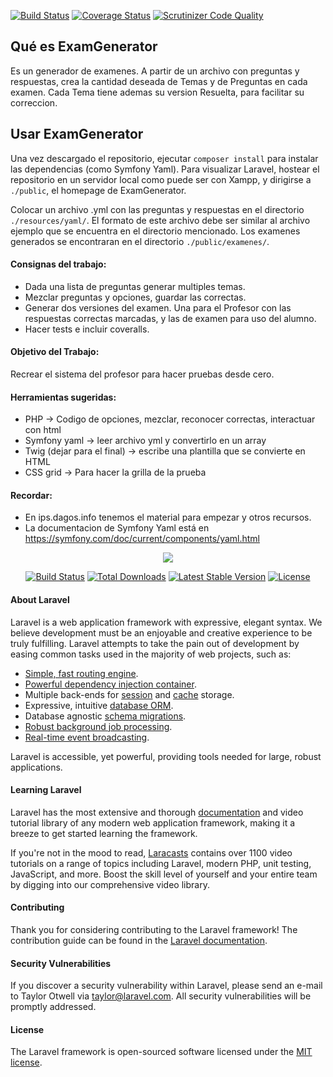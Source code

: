 [![Build Status](https://travis-ci.org/urielman/ExamGenerator.svg?branch=master)](https://travis-ci.org/urielman/ExamGenerator) [![Coverage Status](https://coveralls.io/repos/github/urielman/ExamGenerator/badge.svg?branch=master)](https://coveralls.io/github/urielman/ExamGenerator?branch=master) [![Scrutinizer Code Quality](https://scrutinizer-ci.com/g/urielman/ExamGenerator/badges/quality-score.png?b=master)](https://scrutinizer-ci.com/g/urielman/ExamGenerator/?branch=master)

## Qué es ExamGenerator
Es un generador de examenes. A partir de un archivo con preguntas y respuestas, crea la cantidad deseada de Temas y de Preguntas en cada examen. Cada Tema tiene ademas su version Resuelta, para facilitar su correccion.

## Usar ExamGenerator
Una vez descargado el repositorio, ejecutar `composer install` para instalar las dependencias (como Symfony Yaml). Para visualizar Laravel, hostear el repositorio en un servidor local como puede ser con Xampp, y dirigirse a `./public`, el homepage de ExamGenerator.

Colocar un archivo .yml con las preguntas y respuestas en el directorio `./resources/yaml/`. El formato de este archivo debe ser similar al archivo ejemplo que se encuentra en el directorio mencionado.
Los examenes generados se encontraran en el directorio `./public/examenes/`.

#### Consignas del trabajo:
- Dada una lista de preguntas generar multiples temas.
- Mezclar preguntas y opciones, guardar las correctas.
- Generar dos versiones del examen. Una para el Profesor con las respuestas correctas marcadas, y las de examen para uso del alumno.
- Hacer tests  e incluir coveralls.

#### Objetivo del Trabajo:
Recrear el sistema del profesor para hacer pruebas desde cero.

#### Herramientas sugeridas:
- PHP -> Codigo de opciones, mezclar, reconocer correctas, interactuar con html
- Symfony yaml -> leer archivo yml y convertirlo en un array
- Twig (dejar para el final) -> escribe una plantilla que se convierte en HTML
- CSS grid -> Para hacer la grilla de la prueba

#### Recordar:
- En ips.dagos.info tenemos el material para empezar y otros recursos.
- La documentacion de Symfony Yaml está en https://symfony.com/doc/current/components/yaml.html

<p align="center"><img src="https://laravel.com/assets/img/components/logo-laravel.svg"></p>

<p align="center">
<a href="https://travis-ci.org/laravel/framework"><img src="https://travis-ci.org/laravel/framework.svg" alt="Build Status"></a>
<a href="https://packagist.org/packages/laravel/framework"><img src="https://poser.pugx.org/laravel/framework/d/total.svg" alt="Total Downloads"></a>
<a href="https://packagist.org/packages/laravel/framework"><img src="https://poser.pugx.org/laravel/framework/v/stable.svg" alt="Latest Stable Version"></a>
<a href="https://packagist.org/packages/laravel/framework"><img src="https://poser.pugx.org/laravel/framework/license.svg" alt="License"></a>
</p>

#### About Laravel

Laravel is a web application framework with expressive, elegant syntax. We believe development must be an enjoyable and creative experience to be truly fulfilling. Laravel attempts to take the pain out of development by easing common tasks used in the majority of web projects, such as:

- [Simple, fast routing engine](https://laravel.com/docs/routing).
- [Powerful dependency injection container](https://laravel.com/docs/container).
- Multiple back-ends for [session](https://laravel.com/docs/session) and [cache](https://laravel.com/docs/cache) storage.
- Expressive, intuitive [database ORM](https://laravel.com/docs/eloquent).
- Database agnostic [schema migrations](https://laravel.com/docs/migrations).
- [Robust background job processing](https://laravel.com/docs/queues).
- [Real-time event broadcasting](https://laravel.com/docs/broadcasting).

Laravel is accessible, yet powerful, providing tools needed for large, robust applications.

#### Learning Laravel

Laravel has the most extensive and thorough [documentation](https://laravel.com/docs) and video tutorial library of any modern web application framework, making it a breeze to get started learning the framework.

If you're not in the mood to read, [Laracasts](https://laracasts.com) contains over 1100 video tutorials on a range of topics including Laravel, modern PHP, unit testing, JavaScript, and more. Boost the skill level of yourself and your entire team by digging into our comprehensive video library.

#### Contributing

Thank you for considering contributing to the Laravel framework! The contribution guide can be found in the [Laravel documentation](https://laravel.com/docs/contributions).

#### Security Vulnerabilities

If you discover a security vulnerability within Laravel, please send an e-mail to Taylor Otwell via [taylor@laravel.com](mailto:taylor@laravel.com). All security vulnerabilities will be promptly addressed.

#### License

The Laravel framework is open-sourced software licensed under the [MIT license](https://opensource.org/licenses/MIT).
